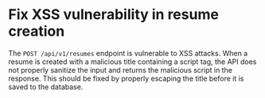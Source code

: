 # Fix XSS vulnerability in resume creation

The `POST /api/v1/resumes` endpoint is vulnerable to XSS attacks. When a resume is created with a malicious title containing a script tag, the API does not properly sanitize the input and returns the malicious script in the response. This should be fixed by properly escaping the title before it is saved to the database.